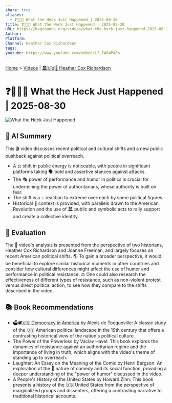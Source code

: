 ```yaml
---
share: true
aliases:
  - ❓🤯😵‍💫 What the Heck Just Happened | 2025-08-30
title: ❓🤯😵‍💫 What the Heck Just Happened | 2025-08-30
URL: https://bagrounds.org/videos/what-the-heck-just-happened-2025-08-30
Author:
Platform:
Channel: Heather Cox Richardson
tags:
youtube: https://www.youtube.com/embed/L2-IA04PA0o
---
```

[Home](../index.md) > [Videos](./index.md) | [🏛️🇺🇸📖 Heather Cox Richardson](../people/heather-cox-richardson.md)  
# ❓🤯😵‍💫 What the Heck Just Happened | 2025-08-30  
![What the Heck Just Happened](https://www.youtube.com/embed/L2-IA04PA0o)  
  
## 🤖 AI Summary  
This 🎬 video discusses recent political and cultural shifts and a new public pushback against political overreach.  
  
* A ⚖️ shift in public energy is noticeable, with people in significant platforms taking 🗣️ bold and assertive stances against attacks.  
* The 🎭 power of performance and humor in politics is crucial for undermining the power of authoritarians, whose authority is built on fear.  
* The shift is a 💡 reaction to extreme overreach by some political figures.  
* Historical 📖 context is provided, with parallels drawn to the American Revolution and the use of 🏛️ public and symbolic acts to rally support and create a collective identity.  
  
## 🤔 Evaluation  
The 🎥 video's analysis is presented from the perspective of two historians, Heather Cox Richardson and Joanne Freeman, and largely focuses on recent American political shifts. 🌎 To gain a broader perspective, it would be beneficial to explore similar historical moments in other countries and consider how cultural differences might affect the use of humor and performance in political resistance. ⚖️ One could also research the effectiveness of different types of resistance, such as non-violent protest versus direct political action, to see how they compare to the shifts described in the video.  
  
## 📚 Book Recommendations  
* [🗳️🕊️🇺🇸 Democracy in America](../books/democracy-in-america.md) by Alexis de Tocqueville: A classic study of the 🇺🇸 American political landscape in the 19th century that offers a contrasting historical view of the nation's political culture.  
* The Power of the Powerless by Václav Havel: This book explores the dynamics of resistance against an authoritarian regime and the importance of living in truth, which aligns with the video's theme of standing up to overreach.  
* Laughter: An Essay on the Meaning of the Comic by Henri Bergson: An exploration of the 🤣 nature of comedy and its social function, providing a deeper understanding of the "power of humor" discussed in the video.  
* A People's History of the United States by Howard Zinn: This book presents a history of the 🇺🇸 United States from the perspective of marginalized groups and dissenters, offering a contrasting narrative to traditional historical accounts.